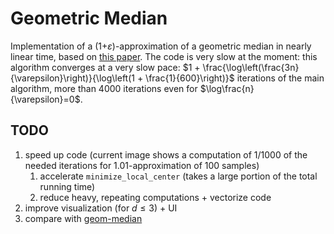 # Geometric Median
Implementation of a (1+$`\varepsilon`$)-approximation of a geometric median in nearly linear time, based on [this paper](https://arxiv.org/abs/1606.05225).
The code is very slow at the moment: this algorithm converges at a very slow pace: $`1 + \frac{\log\left(\frac{3n}{\varepsilon}\right)}{\log\left(1 + \frac{1}{600}\right)}`$ iterations of the main algorithm, more than $`4000`$ iterations even for $`\log\frac{n}{\varepsilon}=0`$.

## TODO
1. speed up code (current image shows a computation of 1/1000 of the needed iterations for 1.01-approximation of 100 samples)
   1. accelerate ```minimize_local_center``` (takes a large portion of the total running time)
   2. reduce heavy, repeating computations + vectorize code
2. improve visualization (for $`d \le 3`$) + UI
3. compare with [geom-median](https://github.com/krishnap25/geom_median)
